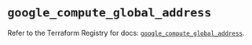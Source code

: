 # `google_compute_global_address`

Refer to the Terraform Registry for docs: [`google_compute_global_address`](https://registry.terraform.io/providers/hashicorp/google/6.10.0/docs/resources/compute_global_address).
